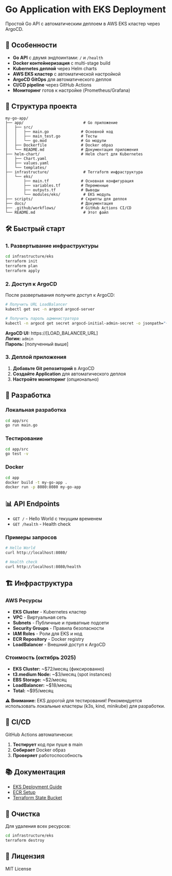 # Go Application with EKS Deployment

Простой Go API с автоматическим деплоем в AWS EKS кластер через ArgoCD.

## 🚀 Особенности

- **Go API** с двумя эндпоинтами: `/` и `/health`
- **Docker контейнеризация** с multi-stage build
- **Kubernetes деплой** через Helm charts
- **AWS EKS кластер** с автоматической настройкой
- **ArgoCD GitOps** для автоматического деплоя
- **CI/CD pipeline** через GitHub Actions
- **Мониторинг** готов к настройке (Prometheus/Grafana)

## 📁 Структура проекта

```
my-go-app/
├── app/                          # Go приложение
│   ├── src/
│   │   ├── main.go              # Основной код
│   │   ├── main_test.go         # Тесты
│   │   └── go.mod               # Go модули
│   ├── Dockerfile               # Docker образ
│   └── README.md                # Документация приложения
├── helm-chart/                  # Helm chart для Kubernetes
│   ├── Chart.yaml
│   ├── values.yaml
│   └── templates/
├── infrastructure/               # Terraform инфраструктура
│   └── eks/
│       ├── main.tf              # Основная конфигурация
│       ├── variables.tf         # Переменные
│       ├── outputs.tf           # Выводы
│       └── modules/eks/          # EKS модуль
├── scripts/                     # Скрипты для деплоя
├── docs/                        # Документация
├── .github/workflows/           # GitHub Actions CI/CD
└── README.md                     # Этот файл
```

## 🛠 Быстрый старт

### 1. Развертывание инфраструктуры

```bash
cd infrastructure/eks
terraform init
terraform plan
terraform apply
```

### 2. Доступ к ArgoCD

После развертывания получите доступ к ArgoCD:

```bash
# Получить URL LoadBalancer
kubectl get svc -n argocd argocd-server

# Получить пароль администратора
kubectl -n argocd get secret argocd-initial-admin-secret -o jsonpath="{.data.password}" | base64 -d
```

**ArgoCD UI:** https://[LOAD_BALANCER_URL]  
**Логин:** `admin`  
**Пароль:** [полученный выше]

### 3. Деплой приложения

1. **Добавьте Git репозиторий** в ArgoCD
2. **Создайте Application** для автоматического деплоя
3. **Настройте мониторинг** (опционально)

## 🔧 Разработка

### Локальная разработка

```bash
cd app/src
go run main.go
```

### Тестирование

```bash
cd app/src
go test -v
```

### Docker

```bash
cd app
docker build -t my-go-app .
docker run -p 8080:8080 my-go-app
```

## 📊 API Endpoints

- `GET /` - Hello World с текущим временем
- `GET /health` - Health check

### Примеры запросов

```bash
# Hello World
curl http://localhost:8080/

# Health check
curl http://localhost:8080/health
```

## 🏗 Инфраструктура

### AWS Ресурсы

- **EKS Cluster** - Kubernetes кластер
- **VPC** - Виртуальная сеть
- **Subnets** - Публичные и приватные подсети
- **Security Groups** - Правила безопасности
- **IAM Roles** - Роли для EKS и нод
- **ECR Repository** - Docker registry
- **LoadBalancer** - Внешний доступ к ArgoCD

### Стоимость (октябрь 2025)

- **EKS Cluster:** ~$72/месяц (фиксированно)
- **t3.medium Node:** ~$3/месяц (spot instances)
- **EBS Storage:** ~$2/месяц
- **LoadBalancer:** ~$18/месяц
- **Total:** ~$95/месяц

⚠️ **Внимание:** EKS дорогой для тестирования! Рекомендуется использовать локальные кластеры (k3s, kind, minikube) для разработки.

## 🔄 CI/CD

GitHub Actions автоматически:
1. **Тестирует** код при пуше в main
2. **Собирает** Docker образ
3. **Проверяет** работоспособность

## 📚 Документация

- [EKS Deployment Guide](docs/EKS_DEPLOYMENT.md)
- [ECR Setup](docs/ECR_SETUP.md)
- [Terraform State Bucket](docs/TERRAFORM_STATE_BUCKET.md)

## 🧹 Очистка

Для удаления всех ресурсов:

```bash
cd infrastructure/eks
terraform destroy
```

## 📝 Лицензия

MIT License
